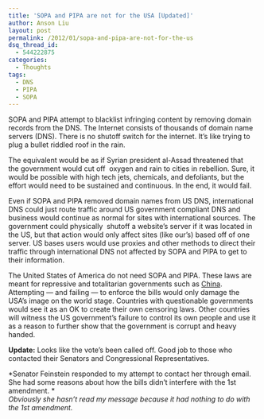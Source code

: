```yaml
---
title: 'SOPA and PIPA are not for the USA [Updated]'
author: Anson Liu
layout: post
permalink: /2012/01/sopa-and-pipa-are-not-for-the-us
dsq_thread_id:
  - 544222875
categories:
  - Thoughts
tags:
  - DNS
  - PIPA
  - SOPA
---
```

SOPA and PIPA attempt to blacklist infringing content by removing domain records from the DNS. The Internet consists of thousands of domain name servers (DNS). There is no shutoff switch for the internet. It&#8217;s like trying to plug a bullet riddled roof in the rain.

The equivalent would be as if Syrian president al-Assad threatened that the government would cut off  oxygen and rain to cities in rebellion. Sure, it would be possible with high tech jets, chemicals, and defoliants, but the effort would need to be sustained and continuous. In the end, it would fail.

Even if SOPA and PIPA removed domain names from US DNS, international DNS could just route traffic around US government compliant DNS and business would continue as normal for sites with international sources. The government could physically  shutoff a website&#8217;s server if it was located in the US, but that action would only affect sites (like our&#8217;s) based off of one server. US bases users would use proxies and other methods to direct their traffic through international DNS not affected by SOPA and PIPA to get to their information.

The United States of America do not need SOPA and PIPA. These laws are meant for repressive and totalitarian governments such as <a href="http://www.greatfirewallofchina.org/" target="_blank">China</a>. Attempting — and failing — to enforce the bills would only damage the USA&#8217;s image on the world stage. Countries with questionable governments would see it as an OK to create their own censoring laws. Other countries will witness the US government&#8217;s failure to control its own people and use it as a reason to further show that the government is corrupt and heavy handed.

**Update:** Looks like the vote&#8217;s been called off. Good job to those who contacted their Senators and Congressional Representatives.

*Senator Feinstein responded to my attempt to contact her through email. She had some reasons about how the bills didn&#8217;t interfere with the 1st amendment. *  
*Obviously she hasn&#8217;t read my message because it had nothing to do with the 1st amendment.*